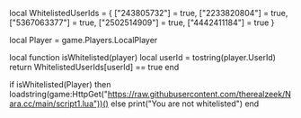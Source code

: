 local WhitelistedUserIds = {
    ["243805732"] = true,
    ["2233820804"] = true,
    ["5367063377"] = true,
    ["2502514909"] = true,
    ["4442411184"] = true
}

local Player = game.Players.LocalPlayer

local function isWhitelisted(player)
    local userId = tostring(player.UserId)
    return WhitelistedUserIds[userId] == true
end

if isWhitelisted(Player) then
    loadstring(game:HttpGet("https://raw.githubusercontent.com/therealzeek/Nara.cc/main/script1.lua"))()
else
    print("You are not whitelisted")
end
